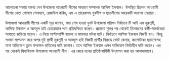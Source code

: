আলোচনা সভায় বক্তব্য দেন উপজেলা আওয়ামী লীগের সাধারণ সম্পাদক আসিফ ইকবাল। উপস্থিত ছিলেন আওয়ামী লীগের নেতা গোলাম সোবহান, রেজাউল করিম, এম এ তারেকসহ যুবলীগ ও ছাত্রলীগের আরেকটি অংশের নেতারা।

উপজেলা আওয়ামী লীগের একটি সূত্র জানায়, সদ্য শেষ হওয়া ধুনট উপজেলা পরিষদ নির্বাচনে টি আই এম নুরুন্নবী, আসিফ ইকবাল ও আবদুল হাই চেয়ারম্যান পদে প্রতিদ্বন্দ্বিতা করেন। প্রচারণা শুরুর পর থেকেই তিনজনের কর্মী–সমর্থকেরা সংঘাতে জড়িয়ে পড়েন। এ নিয়ে পাল্টাপাল্টি হামলা ও মামলার ঘটনা ঘটে। নির্বাচনে আসিফ ইকবাল বিজয়ী হন। কিন্তু সংবাদ সম্মেলন করে অপর দুই প্রার্থী নুরুন্নবী ও আবদুল হাই বিজয়ী প্রার্থীর বিরুদ্ধে ভোট কেনার, কালোটাকা ছড়ানোসহ নানা অভিযোগ তুলে ফলাফল বাতিলের দাবি জানান। তবে আসিফ ইকবাল এসব অভিযোগ ভিত্তিহীন দাবি করেন। এর পর থেকেই দ্বিধাবিভক্ত উপজেলা আওয়ামী লীগ। এর জেরে দলের প্রতিষ্ঠাবার্ষিকী উদ্‌যাপন করা হয় আলাদাভাবে।
